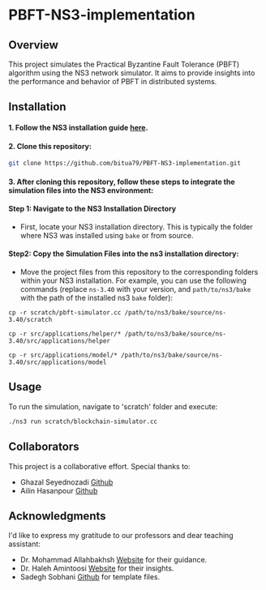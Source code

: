 # PBFT-NS3-implementation
## Overview
This project simulates the Practical Byzantine Fault Tolerance (PBFT) algorithm using the NS3 network simulator. It aims to provide insights into the performance and behavior of PBFT in distributed systems.

## Installation
#### 1. Follow the NS3 installation guide [here](https://www.nsnam.org/docs/release/3.29/tutorial/html/getting-started.html).
#### 2. Clone this repository:
   ```bash
   git clone https://github.com/bitua79/PBFT-NS3-implementation.git
   ```

#### 3. After cloning this repository, follow these steps to integrate the simulation files into the NS3 environment:

#### Step 1: Navigate to the NS3 Installation Directory
- First, locate your NS3 installation directory. This is typically the folder where NS3 was installed using `bake` or from source.

#### Step2: Copy the Simulation Files into the ns3 installation directory: 

- Move the project files from this repository to the corresponding folders within your NS3 installation. For example, you can use the following commands (replace `ns-3.40` with your version, and `path/to/ns3/bake` with the path of the installed ns3 `bake` folder):
```
cp -r scratch/pbft-simulator.cc /path/to/ns3/bake/source/ns-3.40/scratch
```
```
cp -r src/applications/helper/* /path/to/ns3/bake/source/ns-3.40/src/applications/helper
```
```
cp -r src/applications/model/* /path/to/ns3/bake/source/ns-3.40/src/applications/model
```

## Usage
To run the simulation, navigate to 'scratch' folder and execute:

```bash
./ns3 run scratch/blockchain-simulator.cc
```

## Collaborators
This project is a collaborative effort. Special thanks to:

- Ghazal Seyednozadi [Github](https://github.com/gnozadi)
- Ailin Hasanpour [Github](https://github.com/AilinHasanpour)

## Acknowledgments
I'd like to express my gratitude to our professors and dear teaching assistant:

- Dr. Mohammad Allahbakhsh [Website](http://prof.um.ac.ir/allahbakhsh/) for their guidance.
- Dr. Haleh Amintoosi [Website](http://prof.um.ac.ir/amintoosi/) for their insights.
- Sadegh Sobhani [Github](github.com/SadeghSohani) for template files.

